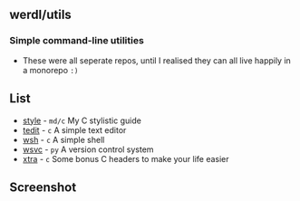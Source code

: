 ## werdl/utils
### Simple command-line utilities
- These were all seperate repos, until I realised they can all live happily in a monorepo `:)`
## List
- [style](style) - `md/c` My C stylistic guide
- [tedit](tedit) - `c` A simple text editor
- [wsh](wsh) - `c` A simple shell
- [wsvc](wsvc) - `py` A version control system
- [xtra](xtra) - `c` Some bonus C headers to make your life easier

## Screenshot